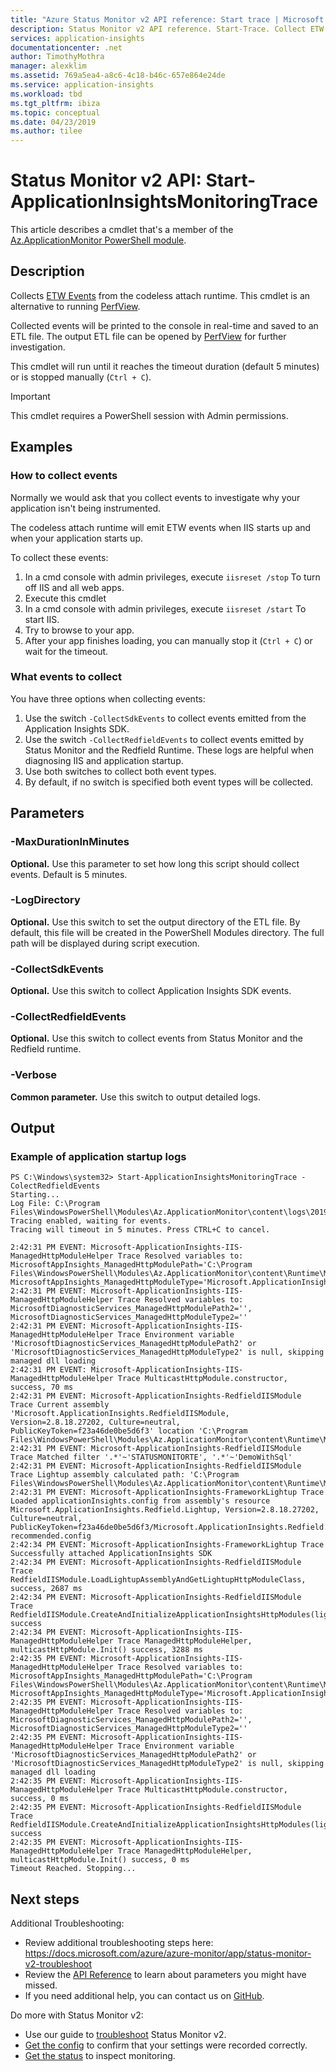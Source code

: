 ```yaml
---
title: "Azure Status Monitor v2 API reference: Start trace | Microsoft Docs"
description: Status Monitor v2 API reference. Start-Trace. Collect ETW logs from Status Monitor and Application Insights SDK.
services: application-insights
documentationcenter: .net
author: TimothyMothra
manager: alexklim
ms.assetid: 769a5ea4-a8c6-4c18-b46c-657e864e24de
ms.service: application-insights
ms.workload: tbd
ms.tgt_pltfrm: ibiza
ms.topic: conceptual
ms.date: 04/23/2019
ms.author: tilee
---
```

# Status Monitor v2 API: Start-ApplicationInsightsMonitoringTrace

This article describes a cmdlet that's a member of the [Az.ApplicationMonitor PowerShell module](https://www.powershellgallery.com/packages/Az.ApplicationMonitor/).

## Description

Collects [ETW Events](https://docs.microsoft.com/windows/desktop/etw/event-tracing-portal) from the codeless attach runtime. 
This cmdlet is an alternative to running [PerfView](https://github.com/microsoft/perfview).

Collected events will be printed to the console in real-time and saved to an ETL file. The output ETL file can be opened by [PerfView](https://github.com/microsoft/perfview) for further investigation.

This cmdlet will run until it reaches the timeout duration (default 5 minutes) or is stopped manually (`Ctrl + C`).

> [!IMPORTANT] 
> This cmdlet requires a PowerShell session with Admin permissions.

## Examples

### How to collect events

Normally we would ask that you collect events to investigate why your application isn't being instrumented.

The codeless attach runtime will emit ETW events when IIS starts up and when your application starts up.

To collect these events:
1. In a cmd console with admin privileges, execute `iisreset /stop` To turn off IIS and all web apps.
2. Execute this cmdlet
3. In a cmd console with admin privileges, execute `iisreset /start` To start IIS.
4. Try to browse to your app.
5. After your app finishes loading, you can manually stop it (`Ctrl + C`) or wait for the timeout.

### What events to collect

You have three options when collecting events:
1. Use the switch `-CollectSdkEvents` to collect events emitted from the Application Insights SDK.
2. Use the switch `-CollectRedfieldEvents` to collect events emitted by Status Monitor and the Redfield Runtime. These logs are helpful when diagnosing IIS and application startup.
3. Use both switches to collect both event types.
4. By default, if no switch is specified both event types will be collected.


## Parameters

### -MaxDurationInMinutes
**Optional.** Use this parameter to set how long this script should collect events. Default is 5 minutes.

### -LogDirectory
**Optional.** Use this switch to set the output directory of the ETL file. 
By default, this file will be created in the PowerShell Modules directory. 
The full path will be displayed during script execution.


### -CollectSdkEvents
**Optional.** Use this switch to collect Application Insights SDK events.

### -CollectRedfieldEvents
**Optional.** Use this switch to collect events from Status Monitor and the Redfield runtime.

### -Verbose
**Common parameter.** Use this switch to output detailed logs.



## Output


### Example of application startup logs
```
PS C:\Windows\system32> Start-ApplicationInsightsMonitoringTrace -ColectRedfieldEvents
Starting...
Log File: C:\Program Files\WindowsPowerShell\Modules\Az.ApplicationMonitor\content\logs\20190627_144217_ApplicationInsights_ETW_Trace.etl
Tracing enabled, waiting for events.
Tracing will timeout in 5 minutes. Press CTRL+C to cancel.

2:42:31 PM EVENT: Microsoft-ApplicationInsights-IIS-ManagedHttpModuleHelper Trace Resolved variables to: MicrosoftAppInsights_ManagedHttpModulePath='C:\Program Files\WindowsPowerShell\Modules\Az.ApplicationMonitor\content\Runtime\Microsoft.ApplicationInsights.RedfieldIISModule.dll', MicrosoftAppInsights_ManagedHttpModuleType='Microsoft.ApplicationInsights.RedfieldIISModule.RedfieldIISModule'
2:42:31 PM EVENT: Microsoft-ApplicationInsights-IIS-ManagedHttpModuleHelper Trace Resolved variables to: MicrosoftDiagnosticServices_ManagedHttpModulePath2='', MicrosoftDiagnosticServices_ManagedHttpModuleType2=''
2:42:31 PM EVENT: Microsoft-ApplicationInsights-IIS-ManagedHttpModuleHelper Trace Environment variable 'MicrosoftDiagnosticServices_ManagedHttpModulePath2' or 'MicrosoftDiagnosticServices_ManagedHttpModuleType2' is null, skipping managed dll loading
2:42:31 PM EVENT: Microsoft-ApplicationInsights-IIS-ManagedHttpModuleHelper Trace MulticastHttpModule.constructor, success, 70 ms
2:42:31 PM EVENT: Microsoft-ApplicationInsights-RedfieldIISModule Trace Current assembly 'Microsoft.ApplicationInsights.RedfieldIISModule, Version=2.8.18.27202, Culture=neutral, PublicKeyToken=f23a46de0be5d6f3' location 'C:\Program Files\WindowsPowerShell\Modules\Az.ApplicationMonitor\content\Runtime\Microsoft.ApplicationInsights.RedfieldIISModule.dll'
2:42:31 PM EVENT: Microsoft-ApplicationInsights-RedfieldIISModule Trace Matched filter '.*'~'STATUSMONITORTE', '.*'~'DemoWithSql'
2:42:31 PM EVENT: Microsoft-ApplicationInsights-RedfieldIISModule Trace Lightup assembly calculated path: 'C:\Program Files\WindowsPowerShell\Modules\Az.ApplicationMonitor\content\Runtime\Microsoft.ApplicationInsights.Redfield.Lightup.dll'
2:42:31 PM EVENT: Microsoft-ApplicationInsights-FrameworkLightup Trace Loaded applicationInsights.config from assembly's resource Microsoft.ApplicationInsights.Redfield.Lightup, Version=2.8.18.27202, Culture=neutral, PublicKeyToken=f23a46de0be5d6f3/Microsoft.ApplicationInsights.Redfield.Lightup.ApplicationInsights-recommended.config
2:42:34 PM EVENT: Microsoft-ApplicationInsights-FrameworkLightup Trace Successfully attached ApplicationInsights SDK
2:42:34 PM EVENT: Microsoft-ApplicationInsights-RedfieldIISModule Trace RedfieldIISModule.LoadLightupAssemblyAndGetLightupHttpModuleClass, success, 2687 ms
2:42:34 PM EVENT: Microsoft-ApplicationInsights-RedfieldIISModule Trace RedfieldIISModule.CreateAndInitializeApplicationInsightsHttpModules(lightupHttpModuleClass), success
2:42:34 PM EVENT: Microsoft-ApplicationInsights-IIS-ManagedHttpModuleHelper Trace ManagedHttpModuleHelper, multicastHttpModule.Init() success, 3288 ms
2:42:35 PM EVENT: Microsoft-ApplicationInsights-IIS-ManagedHttpModuleHelper Trace Resolved variables to: MicrosoftAppInsights_ManagedHttpModulePath='C:\Program Files\WindowsPowerShell\Modules\Az.ApplicationMonitor\content\Runtime\Microsoft.ApplicationInsights.RedfieldIISModule.dll', MicrosoftAppInsights_ManagedHttpModuleType='Microsoft.ApplicationInsights.RedfieldIISModule.RedfieldIISModule'
2:42:35 PM EVENT: Microsoft-ApplicationInsights-IIS-ManagedHttpModuleHelper Trace Resolved variables to: MicrosoftDiagnosticServices_ManagedHttpModulePath2='', MicrosoftDiagnosticServices_ManagedHttpModuleType2=''
2:42:35 PM EVENT: Microsoft-ApplicationInsights-IIS-ManagedHttpModuleHelper Trace Environment variable 'MicrosoftDiagnosticServices_ManagedHttpModulePath2' or 'MicrosoftDiagnosticServices_ManagedHttpModuleType2' is null, skipping managed dll loading
2:42:35 PM EVENT: Microsoft-ApplicationInsights-IIS-ManagedHttpModuleHelper Trace MulticastHttpModule.constructor, success, 0 ms
2:42:35 PM EVENT: Microsoft-ApplicationInsights-RedfieldIISModule Trace RedfieldIISModule.CreateAndInitializeApplicationInsightsHttpModules(lightupHttpModuleClass), success
2:42:35 PM EVENT: Microsoft-ApplicationInsights-IIS-ManagedHttpModuleHelper Trace ManagedHttpModuleHelper, multicastHttpModule.Init() success, 0 ms
Timeout Reached. Stopping...
```


## Next steps

Additional Troubleshooting:

- Review additional troubleshooting steps here: https://docs.microsoft.com/azure/azure-monitor/app/status-monitor-v2-troubleshoot
- Review the [API Reference](status-monitor-v2-overview.md#powershell-api-reference) to learn about parameters you might have missed.
- If you need additional help, you can contact us on [GitHub](https://github.com/Microsoft/ApplicationInsights-Home/issues).



 Do more with Status Monitor v2:
 - Use our guide to [troubleshoot](status-monitor-v2-troubleshoot.md) Status Monitor v2.
 - [Get the config](status-monitor-v2-api-get-config.md) to confirm that your settings were recorded correctly.
 - [Get the status](status-monitor-v2-api-get-status.md) to inspect monitoring.
